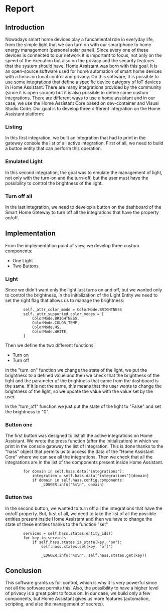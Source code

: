 # Report
## Introduction
Nowadays smart home devices play a fundamental role in everyday life, from the simple light that we can turn on with our smartphone to home energy management (personal solar panel). Since every one of these devices is connected to our network it is important to focus, not only on the speed of the execution but also on the privacy and the security features that the system should have. Home Assistant was born with this goal. It is an open-source software used for home automation of smart home devices with a focus on local control and privacy. On this software, it is possible to use some integrations that define a specific device category of IoT devices in Home Assistant. There are many integrations provided by the community (since it is open source) but it is also possible to define some custom integrations. There are different ways to use a home assistant and in our case, we use the Home Assistant Core based on dev-container and Visual Studio Code. Our goal is to develop three different integration on the Home Assistant platform:
### Listing
In this first integration, we built an integration that had to print in the gateway console the list of all active integration. First of all, we need to build a button entity that can perform this operation.
### Emulated Light
In this second integration, the goal was to emulate the management of light, not only with the turn-on and the turn-off, but the user must have the possibility to control the brightness of the light.
### Turn off all
In the last integration, we need to develop a button on the dashboard of the Smart Home Gateway to turn off all the integrations that have the property on/off.


## Implementation
From the implementation point of view, we develop three custom components:
- One Light
- Two Buttons

### Light
Since we didn't want only the light just turns on and off, but we wanted only to control the brightness, in the initialization of the Light Entity we need to set the right flag that allows us to manage the brightness:
```
        self._attr_color_mode = ColorMode.BRIGHTNESS
        self._attr_supported_color_modes = [
            ColorMode.BRIGHTNESS,
            ColorMode.COLOR_TEMP,
            ColorMode.HS,
            ColorMode.WHITE,
        ]
```
Then we define the two different functions:
- Turn on
- Turn off

In the "turn_on" function we change the state of the light, we put the brightness to a defined value and then we check that the brightness of the light and the parameter of the brightness that came from the dashboard is the same. If it is not the same, this means that the user wants to change the brightness of the light, so we update the value with the value set by the user.

In the "turn_off" function we just put the state of the light to "False" and set the brightness to "0".

### Button one
The first button was designed to list all the active integrations on Home Assistant. We wrote the press function (after the initialization) in which we print in the console gateway the list of integration. This is done thanks to the "hass" object that permits us to access the data of the "Home Assistant Core" where we can see all the integrations. 
Then we check that all the integrations are in the list of the components present inside Home Assistant.
```
        for domain in self.hass.data["integrations"]:
            integration = self.hass.data["integrations"][domain]
            if domain in self.hass.config.components:
                _LOGGER.info("%s\n", domain)
```

### Button two
In the second button, we wanted to turn off all the integrations that have the on/off property. But, first of all, we need to take the list of all the possible entities present inside Home Assistant and then we have to change the state of these entities thanks to the function "set"
```
        services = self.hass.states.entity_ids()
        for key in services:
            if self.hass.states.is_state(key, "on"):
                self.hass.states.set(key, "off")

                _LOGGER.info("%s\n", self.hass.states.get(key))
```

## Conclusion
This software grants us full control, which is why it is very powerful since not all the software permits this. Also, the possibility to have a higher level of privacy is a great point to focus on. In our case, we build only a few components, but Home Assistant gives us more features (automation, scripting, and also the management of secrets).
